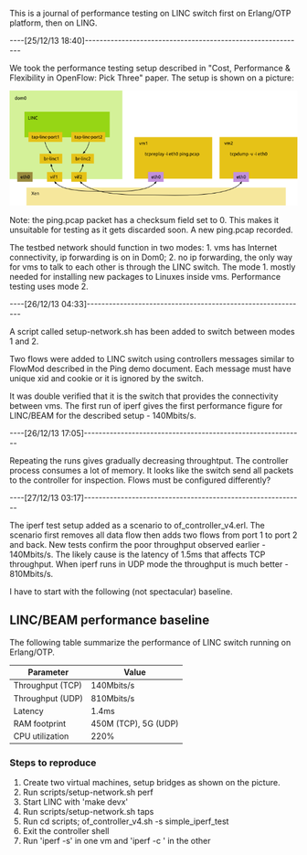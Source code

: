 
This is a journal of performance testing on LINC switch first on Erlang/OTP
platform, then on LING.

----[25/12/13 18:40]------------------------------------------------------------

We took the performance testing setup described in "Cost, Performance &
Flexibility in OpenFlow: Pick Three" paper. The setup is shown on a picture:

![testbed](testbed1.png)

Note: the ping.pcap packet has a checksum field set to 0. This makes it
unsuitable for testing as it gets discarded soon. A new ping.pcap recorded.

The testbed network should function in two modes: 1. vms has Internet
connectivity, ip forwarding is on in Dom0; 2. no ip forwarding, the only way for
vms to talk to each other is through the LINC switch. The mode 1. mostly needed
for installing new packages to Linuxes inside vms. Performance testing uses mode
2.

----[26/12/13 04:33]------------------------------------------------------------

A script called setup-network.sh has been added to switch between modes 1 and 2.

Two flows were added to LINC switch using controllers messages similar to
FlowMod described in the Ping demo document. Each message must have unique xid
and cookie or it is ignored by the switch.

It was double verified that it is the switch that provides the connectivity
between vms. The first run of iperf gives the first performance figure for
LINC/BEAM for the described setup - 140Mbits/s.

----[26/12/13 17:05]------------------------------------------------------------

Repeating the runs gives gradually decreasing throughtput. The controller process
consumes a lot of memory. It looks like the switch send all packets to the
controller for inspection. Flows must be configured differently?

----[27/12/13 03:17]------------------------------------------------------------

The iperf test setup added as a scenario to of_controller_v4.erl. The scenario
first removes all data flow then adds two flows from port 1 to port 2 and back.
New tests confirm the poor throughput observed earlier - 140Mbits/s. The
likely cause is the latency of 1.5ms that affects TCP throughput. When iperf
runs in UDP mode the throughput is much better - 810Mbits/s.

I have to start with the following (not spectacular) baseline.

## LINC/BEAM performance baseline

The following table summarize the performance of LINC switch running on Erlang/OTP.

Parameter | Value
----------|------
Throughput (TCP) | 140Mbits/s
Throughput (UDP) | 810Mbits/s
Latency | 1.4ms
RAM footprint | 450M (TCP), 5G (UDP)
CPU utilization | 220%

### Steps to reproduce

1. Create two virtual machines, setup bridges as shown on the picture.
2. Run scripts/setup-network.sh perf
3. Start LINC with 'make devx'
4. Run scripts/setup-network.sh taps
5. Run cd scripts; of_controller_v4.sh -s simple_iperf_test
6. Exit the controller shell
7. Run 'iperf -s' in one vm and 'iperf -c <ip-addr>' in the other

